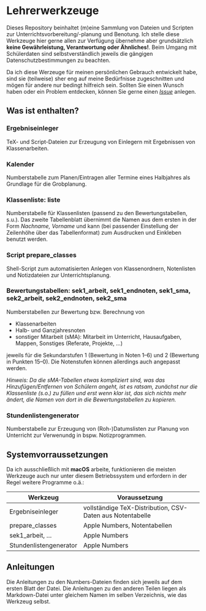 # Lehrerwerkzeuge

Dieses Repository beinhaltet (m)eine Sammlung von Dateien und Scripten zur Unterrichtsvorbereitung/-planung und Benotung. Ich stelle diese Werkzeuge hier gerne allen zur Verfügung übernehme aber grundsätzlich **keine Gewährleistung, Verantwortung oder Ähnliches!**. Beim Umgang mit Schülerdaten sind selbstverständlich jeweils die gängigen Datenschutzbestimmungen zu beachten.

Da ich diese Werzeuge für meinen persönlichen Gebrauch entwickelt habe, sind sie (teilweise) sher eng auf meine Bedürfnisse zugeschnitten und mögen für andere nur bedingt hilfreich sein. Sollten Sie einen Wunsch haben oder ein Problem entdecken, können Sie gerne einen [*Issue*](https://github.com/tweh/lehrerwerkzeuge/issues) anlegen.

## Was ist enthalten?

### Ergebniseinleger

TeX- und Script-Dateien zur Erzeugung von Einlegern mit Ergebnissen von Klassenarbeiten.

### Kalender

Numberstabelle zum Planen/Eintragen aller Termine eines Halbjahres als Grundlage für die Grobplanung.

### Klassenliste: liste

Numberstabelle für Klassenlisten (passend zu den Bewertungstabellen, s.u.). Das zweite Tabellenblatt übernimmt die Namen aus dem ersten in der Form *Nachname, Vorname* und kann (bei passender Einstellung der Zeilenhöhe über das Tabellenformat) zum Ausdrucken und Einkleben benutzt werden.

### Script prepare_classes

Shell-Script zum automatisierten Anlegen von Klassenordnern, Notenlisten und Notizdateien zur Unterrichtsplanung.

### Bewertungstabellen: sek1_arbeit, sek1_endnoten, sek1_sma, sek2_arbeit, sek2_endnoten, sek2_sma

Numberstabellen zur Bewertung bzw. Berechnung von

- Klassenarbeiten
- Halb- und Ganzjahresnoten
- sonstiger Mitarbeit (sMA): Mitarbeit im Unterricht, Hausaufgaben, Mappen, Sonstiges (Referate, Projekte, …)

jeweils für die Sekundarstufen 1 (Bewertung in Noten 1–6) und 2 (Bewertung in Punkten 15–0). Die Notenstufen können allerdings auch angepasst werden.

*Hinweis: Da die sMA-Tabellen etwas kompliziert sind, was das Hinzufügen/Entfernen von Schülern angeht, ist es ratsam, zunächst nur die Klassenliste (s.o.) zu füllen und erst wenn klar ist, das sich nichts mehr ändert, die Namen von dort in die Bewertungstabellen zu kopieren.*
  
### Stundenlistengenerator

Numberstabelle zur Erzeugung von (Roh-)Datumslisten zur Planung von Unterricht zur Verwenundg in bspw. Notizprogrammen.

## Systemvorraussetzungen
Da ich ausschließlich mit **macOS** arbeite, funktionieren die meisten Werkzeuge auch nur unter diesem Betriebssystem und erfordern in der Regel weitere Programme o.ä.:

| Werkzeug               | Voraussetzung                                             |
|------------------------|-----------------------------------------------------------|
| Ergebniseinleger       | vollständige TeX-Distribution, CSV-Daten aus Notentabelle |
| prepare_classes        | Apple Numbers, Notentabellen                              |
| sek1_arbeit, …         | Apple Numbers                                             |
| Stundenlistengenerator | Apple Numbers                                             |

## Anleitungen

Die Anleitungen zu den Numbers-Dateien finden sich jeweils auf dem ersten Blatt der Datei. Die Anleitungen zu den anderen Teilen liegen als Markdown-Datei unter gleichem Namen im selben Verzeichnis, wie das Werkzeug selbst.
